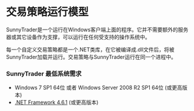 # 交易策略运行模型

SunnyTrader是一个运行在Windows客户端上面的程序。它并不需要额外的服务器或其它设备作为支撑，可以运行在任何受支持的操作系统中。

每一个自定义交易策略都是一个.NET类库，在它被编译成.dll文件后，将被SunnyTrader加载并运行。交易策略与SunnyTrader运行在同一个进程中。

### SunnyTrader 最低系统需求

* Windows 7 SP1 64位 或者 Windows Server 2008 R2 SP1 64位 \(或更高版本\)
* [.NET Framework 4.6.1](https://www.microsoft.com/zh-CN/download/details.aspx?id=49982) \(或更高版本\)




